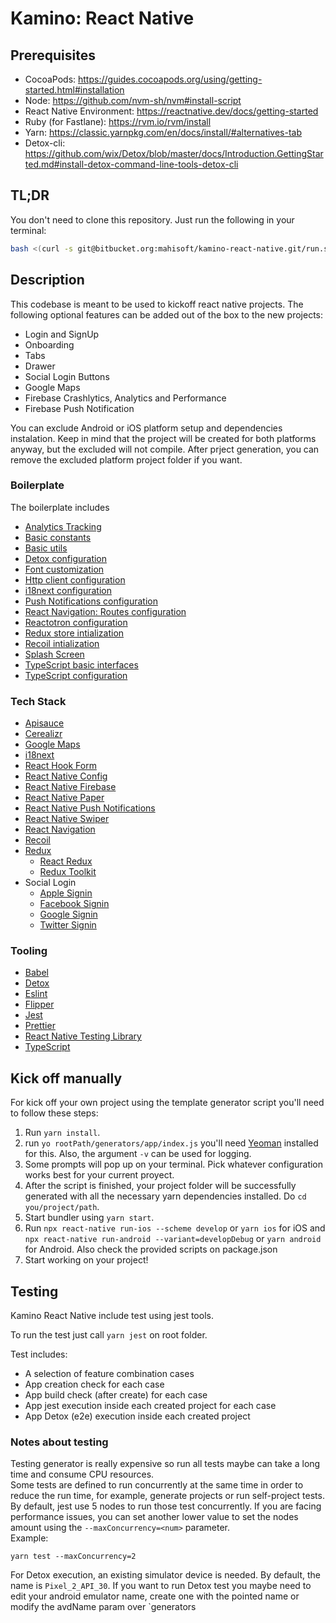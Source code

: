 # Kamino: React Native

## Prerequisites

- CocoaPods: https://guides.cocoapods.org/using/getting-started.html#installation
- Node: https://github.com/nvm-sh/nvm#install-script
- React Native Environment: https://reactnative.dev/docs/getting-started
- Ruby (for Fastlane): https://rvm.io/rvm/install
- Yarn: https://classic.yarnpkg.com/en/docs/install/#alternatives-tab
- Detox-cli: https://github.com/wix/Detox/blob/master/docs/Introduction.GettingStarted.md#install-detox-command-line-tools-detox-cli

## TL;DR

You don't need to clone this repository. Just run the following in your terminal:

```bash
bash <(curl -s git@bitbucket.org:mahisoft/kamino-react-native.git/run.sh)
```

## Description

This codebase is meant to be used to kickoff react native projects.
The following optional features can be added out of the box to the new projects:

- Login and SignUp
- Onboarding
- Tabs
- Drawer
- Social Login Buttons
- Google Maps
- Firebase Crashlytics, Analytics and Performance
- Firebase Push Notification

You can exclude Android or iOS platform setup and dependencies instalation. Keep in mind that the project will be created for both platforms anyway, but the excluded will not compile. After prject generation, you can remove the excluded platform project folder if you want.

### Boilerplate

The boilerplate includes

- [Analytics Tracking](/generators/app/templates/src/redux/middlewares/analyticsMiddleware.js)
- [Basic constants](/generators/app/templates/src/constants)
- [Basic utils](/generators/app/templates/src/utils)
- [Detox configuration](generators/app/templates/.detoxrc.ejs)
- [Font customization](/generators/app/templates/src/config/fonts.js)
- [Http client configuration](/generators/app/templates/src/config/api.js)
- [i18next configuration](/generators/app/templates/src/config/i18n.js)
- [Push Notifications configuration](/generators/app/templates/src/config/pushNotifications.js)
- [React Navigation: Routes configuration](generators/app/templates/src/app/navigation/navigator.ejs)
- [Reactotron configuration](/generators/app/templates/src/config/reactotronConfig.ejs)
- [Redux store intialization](/generators/app/templates/src/redux/store.ejs)
- [Recoil intialization](/generators/app/templates/src/recoilState/atoms.ejs)
- [Splash Screen](/generators/app/tasks/appSetup/coreFiles/splashScreenSetup.js)
- [TypeScript basic interfaces](/generators/app/templates/src/interfaces)
- [TypeScript configuration](/generators/app/templates/tsconfig.json)

### Tech Stack

- [Apisauce](https://github.com/skellock/apisauce)
- [Cerealizr](https://github.com/damfinkel/cerealizr)
- [Google Maps](https://github.com/react-native-maps/react-native-maps)
- [i18next](https://www.i18next.com/)
- [React Hook Form](https://react-hook-form.com/)
- [React Native Config](https://github.com/luggit/react-native-config)
- [React Native Firebase](https://invertase.io/oss/react-native-firebase)
- [React Native Paper](https://callstack.github.io/react-native-paper/getting-started.html)
- [React Native Push Notifications](https://github.com/zo0r/react-native-push-notification)
- [React Native Swiper](https://github.com/leecade/react-native-swiper)
- [React Navigation](https://reactnavigation.org/)
- [Recoil](https://recoiljs.org/)
- [Redux](http://redux.js.org/)
  - [React Redux](https://react-redux.js.org/)
  - [Redux Toolkit](https://redux-toolkit.js.org/)
- Social Login
  - [Apple Signin](https://github.com/invertase/react-native-apple-authentication)
  - [Facebook Signin](https://github.com/facebook/react-native-fbsdk)
  - [Google Signin](https://github.com/react-native-google-signin/google-signin)
  - [Twitter Signin](https://www.npmjs.com/package/react-native-login-twitter)

### Tooling

- [Babel](https://babeljs.io/)
- [Detox](https://github.com/wix/Detox)
- [Eslint](http://eslint.org/)
- [Flipper](https://fbflipper.com/)
- [Jest](https://jestjs.io/)
- [Prettier](https://github.com/prettier/prettier)
- [React Native Testing Library](https://github.com/callstack/react-native-testing-library)
- [TypeScript](https://www.typescriptlang.org/)

## Kick off manually

For kick off your own project using the template generator script you'll need to follow these steps:

1. Run `yarn install`.
2. run `yo rootPath/generators/app/index.js` you'll need [Yeoman](https://yeoman.io/learning/index.html) installed for this. Also, the argument `-v` can be used for logging.
3. Some prompts will pop up on your terminal. Pick whatever configuration works best for your current proyect.
4. After the script is finished, your project folder will be successfully generated with all the necessary yarn dependencies installed. Do `cd you/project/path`.
5. Start bundler using `yarn start`.
6. Run `npx react-native run-ios --scheme develop` or `yarn ios` for iOS and `npx react-native run-android --variant=developDebug` or `yarn android` for Android. Also check the provided scripts on package.json
7. Start working on your project!

## Testing

Kamino React Native include test using jest tools.

To run the test just call `yarn jest` on root folder.

Test includes:

- A selection of feature combination cases
- App creation check for each case
- App build check (after create) for each case
- App jest execution inside each created project for each case
- App Detox (e2e) execution inside each created project

### Notes about testing

Testing generator is really expensive so run all tests maybe can take a long time and consume CPU resources.  
Some tests are defined to run concurrently at the same time in order to reduce the run time, for example, generate projects or run self-project tests. By default, jest use 5 nodes to run those test concurrently. If you are facing performance issues, you can set another lower value to set the nodes amount using the `--maxConcurrency=<num>` parameter.  
Example:

```
yarn test --maxConcurrency=2
```

For Detox execution, an existing simulator device is needed. By default, the name is `Pixel_2_API_30`. If you want to run Detox test you maybe need to edit your android emulator name, create one with the pointed name or modify the avdName param over `generators
